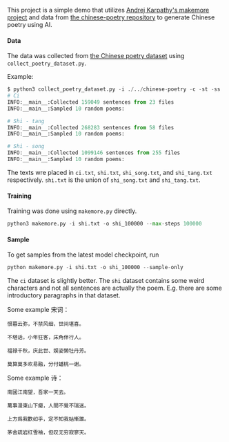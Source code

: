 This project is a simple demo that utilizes [Andrej Karpathy's makemore project](https://github.com/karpathy/makemore) and data from [the chinese-poetry repository](https://github.com/chinese-poetry/chinese-poetry) to generate Chinese poetry using AI.

#### Data

The data was collected from [the Chinese poetry dataset](https://github.com/chinese-poetry/chinese-poetry) using `collect_poetry_dataset.py`.

Example:

```python
$ python3 collect_poetry_dataset.py -i ./../chinese-poetry -c -st -ss
# Ci
INFO:__main__:Collected 159049 sentences from 23 files
INFO:__main__:Sampled 10 random poems:

# Shi - tang
INFO:__main__:Collected 268283 sentences from 58 files
INFO:__main__:Sampled 10 random poems:

# Shi - song
INFO:__main__:Collected 1099146 sentences from 255 files
INFO:__main__:Sampled 10 random poems:
```

The texts wre placed in `ci.txt`, `shi.txt`, `shi_song.txt`, and `shi_tang.txt` respectively. `shi.txt` is the union of `shi_song.txt` and `shi_tang.txt`.

#### Training

Training was done using `makemore.py` directly.

```python
python3 makemore.py -i shi.txt -o shi_100000 --max-steps 100000
```

#### Sample

To get samples from the latest model checkpoint, run

```python
python makemore.py -i shi.txt -o shi_100000 --sample-only
```

The `ci` dataset is slightly better. The `shi` dataset contains some weird characters and not all sentences are actually the poem. E.g. there are some introductory paragraphs in that dataset.

Some example 宋词：
```
恨暮云弥，不禁风细，世间堪喜。

不堪话，小年狂客，床角伴行人。

福禄千秋，庆此世、娱姿懒牡丹芳。

莫算莫多欢易融，分付蟠桃一谢。
```

Some example 诗：
```
南國江南望，吾家一天去。

萬事漫東山下癡，人間不覺不瑞迷。

上方爲我歡如乎，定不知我姑慚誰。

茅舍疏岩红雪袖，但叹无穷寂寥天。
```